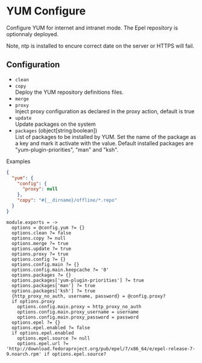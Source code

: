 
# YUM Configure

Configure YUM for internet and intranet mode. The Epel repository is optionnaly
deployed.

Note, ntp is installed to encure correct date on the server or HTTPS will fail.

## Configuration

*   `clean`   
*   `copy`   
    Deploy the YUM repository definitions files.   
*   `merge`   
*   `proxy`   
    Inject proxy configuration as declared in the proxy 
    action, default is true   
*   `update`   
    Update packages on the system   
*   `packages` (object[string:boolean])   
    List of packages to be installed by YUM. Set the name of the package as a
    key and mark it activate with the value. Default installed packages are
    "yum-plugin-priorities", "man" and "ksh".   

Examples

```json
{
  "yum": {
    "config": {
      "proxy": null
    },
    "copy": "#{__dirname}/offline/*.repo"
  }
}
```

    module.exports = ->
      options = @config.yum ?= {}
      options.clean ?= false
      options.copy ?= null
      options.merge ?= true
      options.update ?= true
      options.proxy ?= true
      options.config ?= {}
      options.config.main ?= {}
      options.config.main.keepcache ?= '0'
      options.packages ?= {}
      options.packages['yum-plugin-priorities'] ?= true
      options.packages['man'] ?= true
      options.packages['ksh'] ?= true
      {http_proxy_no_auth, username, password} = @config.proxy?
      if options.proxy
        options.config.main.proxy = http_proxy_no_auth
        options.config.main.proxy_username = username
        options.config.main.proxy_password = password
      options.epel ?= {}
      options.epel.enabled ?= false
      if options.epel.enabled
        options.epel.source ?= null
        options.epel.url ?= 'http://download.fedoraproject.org/pub/epel/7/x86_64/e/epel-release-7-9.noarch.rpm' if options.epel.source?
